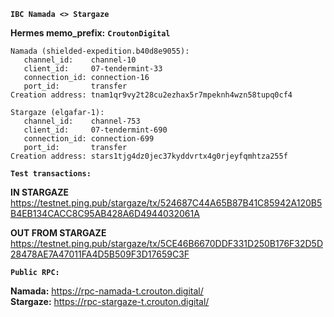 **`IBC Namada <> Stargaze`**

**Hermes memo_prefix:** **`CroutonDigital`**
```
Namada (shielded-expedition.b40d8e9055):
   channel_id:    channel-10
   client_id:     07-tendermint-33
   connection_id: connection-16
   port_id:       transfer
Creation address: tnam1qr9vy2t28cu2ezhax5r7mpeknh4wzn58tupq0cf4
```
```
Stargaze (elgafar-1): 
   channel_id:    channel-753
   client_id:     07-tendermint-690
   connection_id: connection-699
   port_id:       transfer
Creation address: stars1tjg4dz0jec37kyddvrtx4g0rjeyfqmhtza255f
```

**`Test transactions:`**

**IN STARGAZE**   
https://testnet.ping.pub/stargaze/tx/524687C44A65B87B41C85942A120B5B4EB134CACC8C95AB428A6D4944032061A

**OUT FROM STARGAZE**  
https://testnet.ping.pub/stargaze/tx/5CE46B6670DDF331D250B176F32D5D28478AE7A47011FA4D5B509F3D17659C3F

**`Public RPC:`**

**Namada:** https://rpc-namada-t.crouton.digital/   
**Stargaze:** https://rpc-stargaze-t.crouton.digital/


